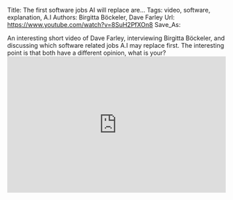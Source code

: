 Title: The first software jobs AI will replace are...
Tags: video, software, explanation, A.I
Authors: Birgitta Böckeler, Dave Farley
Url: https://www.youtube.com/watch?v=8SuH2PfXOn8
Save_As:

An interesting short video of Dave Farley, interviewing Birgitta Böckeler, and discussing which software related jobs A.I may replace first.
The interesting point is that both have a different opinion, what is your? <iframe width="100%" height="315" src="https://www.youtube.com/embed/8SuH2PfXOn8?si=SNvZL5IStYK25DOd" title="YouTube video player" frameborder="0" allow="accelerometer; autoplay; clipboard-write; encrypted-media; gyroscope; picture-in-picture; web-share" referrerpolicy="strict-origin-when-cross-origin" allowfullscreen></iframe>
